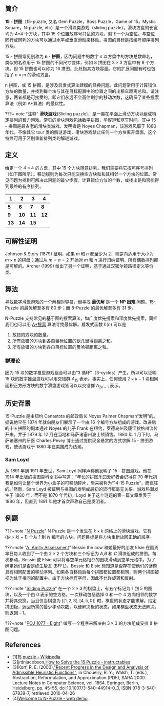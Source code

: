## 简介

**15 - 拼图**（15-puzzle, 又名 Gem Puzzle，Boss Puzzle，Game of 15，Mystic Square，N-puzzle, etc）是一个滑块类游戏（sliding puzzle）。滑块方盘的长宽均为 4\*4 个方块，其中 15 个位置放序号打乱的方块，剩下一个为空位。与空位同行或同列的方块可以通过水平或垂直滑动来移动。拼图的目标是按编号顺序排列方块。

15 - 拼图常见别称为 **n - 拼图**，因为问题中的数字 $n$ 以方盘中的方块总数命名，类似的名称用于 15 拼图的不同尺寸变体，例如 $8$ 拼图在 $3\times3$ 方盘中有 $8$ 个方块。但 $15$ 拼图也可以称为 $16$ 拼图，此处指其方块容量。它的扩展问题有时也包括了 $n \times m$ 的滑动方盘。

n 拼图，或 15 拼图，是涉及启发式算法建模的经典问题。此问题常用于计算错位方块的数量，并找到每个块与其在目标配置中的位置之间的出租车距离总和。请注意，两者都是可接受的，即它们永远不会高估剩余的移动次数，这确保了某些搜索算法（例如 A\*算法）的最优性。

???+ note "注释"
    **滑块游戏**(Sliding puzzle)，是一类在平面上滑动方块以组成特定排列的智力游戏。常见的滑块游戏包括数字拼图，华容道和塞车时间。其中 15 - 拼图是最古老的滑块类游戏，发明者是 Noyes Chapman，该游戏风靡于 1880 年代。不像其它 tour 类的解谜游戏，滑块游戏禁止任何一个方块离开盘面，这个特性可用于区别重新排列类的解谜游戏。

## 定义

给定一个 $4 \times 4$ 的方盘，其中 $15$ 个方块随意排列。我们需要将它按照序号排列（如下图所示）。移动规则为每次只能交换空方块和和其相邻一个方块的位置。常见问题为找到可解决此问题的最少步骤，计算错位方位的个数，或找出是和否能得到最终的有序排列。

| 1      | 2      | 3      | 4      |
| ------ | ------ | ------ | ------ |
| **5**  | **6**  | **7**  | **8**  |
| **9**  | **10** | **11** | **12** |
| **13** | **14** | **15** |        |

## 可解性证明

Johnson & Story (1879) 证明，如果 $m$ 和 $n$ 都至少为 $2$，则逆向适用于大小为 $m\times n$ 的棋盘：通过从 $m=n=2$ 开始对 $m$ 和 $n$ 进行归纳证明，所有偶数排列都是可解的。Archer (1999) 给出了另一个证明，基于通过汉密尔顿路径定义等价类。

## 算法

寻找数字滑盘游戏的一个解相对容易，但寻找 **最优解** 是一个 **NP 困难** 问题。15-Puzzle 的最优解至多有 80 步；而 8-Puzzle 的最优解至多有 31 步。

N-Puzzle 支持常见的基于图的搜索算法，如广度优先搜索和深度优先搜索，同样我们也可以用 [A\*搜索](../search/astar.md) 算法寻找最优解。启发式函数 $h(n)$ 可以是

1. 放错的方块的数量。
2. 所有放错的方块到各自目标位置的欧几里得距离之和。
3. 所有放错的方块到各自目标位置的曼哈顿距离之和。

### 群理论

因为 15 块的数字推盘游戏组合可以由“3 循环”（3-cycles）产生，所以可以证明 15 块的数字推盘游戏可以用交错群 $A_{15}$ 表示。事实上，任何使用 $2\times k-1$ 块相同面积正方形方块的数字滑盘游戏皆可以以交错群 $A_{2k-1}$ 表示。

## 历史背景

15-Puzzle 是由纽约 Canastota 的邮政局长 Noyes Palmer Chapman“发明”的。据说他早在 1874 年就向朋友们展示了一个由 16 个编号方块组成的游戏。改进后的十五拼图的副本通过 Noyes 的儿子 Frank 在纽约，罗德岛州及康涅狄格州流传开来。并于 1879 年 12 月在当地和马萨诸塞州波士顿销售。1880 年 1 月下旬，马萨诸塞州的牙医 Charles Pevey 博士通过提供现金悬赏的方式求解 15 - 拼图游戏，使该游戏于 1880 年在美国成为热潮。

### Sam Loyd

从 1891 年到 1911 年去世，Sam Loyd 同样声称他发明了 15 - 拼图游戏。他在 1914 年出版的拼图百科全书中写道：“年长的拼图乐园爱好者会记得在 70 年代初我是如何让整个世界为小盒子的可移动碎片，后来被称为“14-15 Puzzle”，而疯狂的。”然而，Sam Loyd 被证明与拼图的发明或最初的流行都毫无关系。游戏热潮发生于 1880 年，而不是 1870 年代初。Loyd 关于这个谜题的第一篇文章发表于 1886 年，但直到 1891 年他才首次声称自己是发明者。

## 例题

???+note "[N Puzzle](https://www.hackerrank.com/challenges/n-puzzle)"
    N Puzzle 是一个发生在 $k \times k$ 网格上的滑块游戏，它有 $((k \times k) - 1)$ 个从 $1$ 到 $N$ 编号的方块。问题目标是将方块重新放回正确的顺序。

???+note "[A. Amity Assessment](https://codeforces.com/problemset/problem/645/A)"
    Bessie the cow 和她最好的朋友 Elsie 在圆周率日每人收到了一个由 $2 \times 2$ 个方块和三个标记为 $A$,$B$ 和 $C$ 滑块组成的拼图。每次移动，Bessie 或 Elsie 可以将与空单元格相邻的图块滑动到空单元格中。为了确定她们是否是终生挚友 (BFFL)，Bessie 和 Elsie 想知道是否存在使他们的谜题具有相同配置的移动序列。如果各自移动后每个拼图都位置都相同，则两个拼图被视为处于相同的配置中。由于方块标有字母，因此不允许旋转和反射。

???+note "[Sliding Puzzle](https://leetcode.com/problems/sliding-puzzle/)"
    在一个 $2 \times 3$ 的棋盘上，有五个标记为 $1$ 到 $5$ 的图块，以及一个由 $0$ 表示的空方格。一次移动包括选择 $0$ 和一个 $4$ 方向相邻的数字并将其交换。当且仅当棋盘为 $[[1,2,3],[4,5,0]]$ 时，棋盘的状态才能求解。给定拼图板，返回所需的最少移动次数，以便解决板的状态。如果棋盘状态无法解决，则返回 - 1。

???+note "[POJ 1077 - Eight](http://poj.org/problem?id=1077)"
    编写一个程序来解决由 $3 \times 3$ 的方块组成安排 8 拼图问题。

## References

- [1][15 puzzle - Wikipedia](<https://en.wikipedia.org/wiki/15_puzzle>)
- [2]jrdnjacobson,[How to Solve the 15 Puzzle - instructables](https://www.instructables.com/How-To-Solve-The-15-Puzzle/)
- [3]Korf, R. E. (2000),["Recent Progress in the Design and Analysis of Admissible Heuristic Functions"](https://www.researchgate.net/publication/2604757_Recent_Progress_in_the_Design_and_Analysis_of_Admissible_Heuristic_Functions), in Choueiry, B. Y.; Walsh, T. (eds.), Abstraction, Reformulation, and Approximation (PDF), SARA 2000. Lecture Notes in Computer Science, vol. 1864, Springer, Berlin, Heidelberg, pp. 45–55, doi:10.1007/3-540-44914-0_3, ISBN 978-3-540-67839-7, retrieved 2010-04-26
- [4][Welcome to N-Puzzle - web demo](<https://tristanpenman.com/demos/n-puzzle/>)
